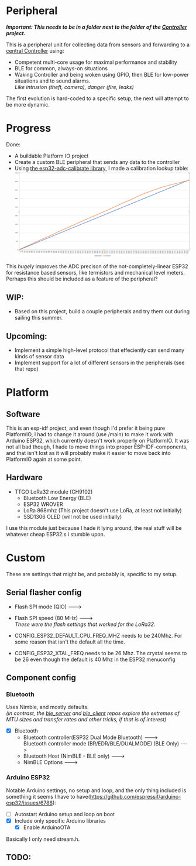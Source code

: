 
# Peripheral

***Important: This needs to be in a folder next to the folder of the [Controller](https://github.com/nicklasb/Controller) project.***

This is a peripheral unit for collecting data from sensors and forwarding to a [central Controller](https://github.com/nicklasb/Controller) using:  
* Competent multi-core usage for maximal performance and stability
* BLE for common, always-on situations 
* Waking Controller and being woken using GPIO, then BLE for low-power situations and to sound alarms.   
*Like intrusion (theft, camera), danger (fire, leaks)*

The first evolution is hard-coded to a specific setup, the next will attempt to be more dynamic.



# Progress
Done:
* A buildable Platform IO project
* Create a custom BLE peripheral that sends any data to the controller
* Using [the esp32-adc-calibrate library](https://github.com/e-tinkers/esp32-adc-calibrate), I made a calibration lookup table:
![A LUT diagram for one of my ESP32 Devkitc V4](docs/LUT.png) 

This *hugely* improves the ADC precison of the not-completely-linear ESP32 for resistance based sensors, like termistors and mechanical level meters. Perhaps this should be included as a feature of the peripheral?

## WIP:
* Based on this project, build a couple peripherals and try them out during sailing this summer.


## Upcoming:
* Implement a simple high-level protocol that effeciently can send many kinds of sensor data
* Implement support for a lot of different sensors in the peripherals (see that repo)


# Platform

## Software
This is an esp-idf project, and even though I'd prefer it being pure PlatformIO, I had
to change it around (use /main) to make it work with Arduino ESP32, which currently doesn't work properly on PlatformIO. 
It was not all bad though, I hade to move things into proper ESP-IDF-components, and that isn't lost as it will 
probably make it easier to move back into PlatformIO again at some point.

## Hardware

- TTGO LoRa32 module (CH9102) 
    - Bluetooth Low Energy (BLE)
    - ESP32 WROVER
    - LoRa 868mhz (This project doesn't use LoRa, at least not initially) 
    - SSD1306 OLED (will not be used initially)

I use this module just because I hade it lying around, the real stuff will be whatever cheap ESP32:s i stumble upon.

# Custom 

These are settings that might be, and probably is, specific to my setup.  


## Serial flasher config

- Flash SPI mode (QIO)  --->
- Flash SPI speed (80 MHz)  --->  
*These were the flash settings that worked for the LoRa32.*

- CONFIG_ESP32_DEFAULT_CPU_FREQ_MHZ needs to be 240Mhz. For some reason that isn't the default all the time. 
- CONFIG_ESP32_XTAL_FREQ needs to be 26 Mhz. The crystal seems to be 26 even though the default is 40 Mhz in the ESP32 menuconfig 

## Component config 


### Bluetooth
Uses Nimble, and mostly defaults.  
*(in contrast, the [ble_server](https://github.com/nicklasb/ble_server) and [ble_client](https://github.com/nicklasb/ble_client) repos explore the extremes of MTU sizes and transfer rates and other tricks, if that is of interest)*  

- [x] Bluetooth
    - Bluetooth controller(ESP32 Dual Mode Bluetooth)  --->  
     Bluetooth controller mode (BR/EDR/BLE/DUALMODE) (BLE Only)  --->  
    - Bluetooth Host (NimBLE - BLE only)  --->  
    - NimBLE Options  --->  

### Arduino ESP32
Notable Arduino settings, no setup and loop, and the only thing included is something it seems I have to have(https://github.com/espressif/arduino-esp32/issues/6788):
- [ ] Autostart Arduino setup and loop on boot
- [x] Include only specific Arduino libraries
    - [x] Enable ArduinoOTA

Basically I only need stream.h.

## TODO:

